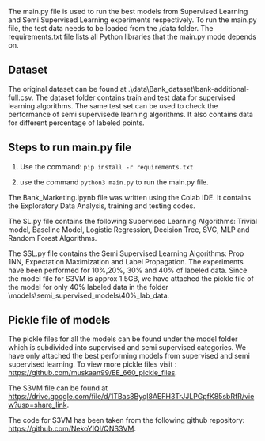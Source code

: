 
The main.py file is used to run the best models from Supervised Learning and Semi Supervised Learning experiments respectively.  To run the main.py file, the test data needs to be loaded from the /data folder. The requirements.txt file lists all Python libraries that the main.py mode depends on.

## Dataset
The original dataset can be found at .\data\Bank_dataset\bank-additional-full.csv. The dataset folder contains train and test data for supervised learning algorithms. The same test set can be used to check the performance of semi supervisede learning algorithms. It also contains data for different percentage of labeled points.

## Steps to run main.py file

1) Use the command: `pip install -r requirements.txt`

2) use the command `python3 main.py` to run the main.py file.


The Bank_Marketing.ipynb file was written using the Colab IDE. It contains the Exploratory Data Analysis, training and testing codes.

The SL.py file contains the following Supervised Learning Algorithms: Trivial model, Baseline Model, Logistic Regression, Decision Tree, SVC, MLP and Random Forest Algorithms.

The SSL.py file contains the Semi Supervised Learning Algorithms: Prop 1NN, Expectation Maximization and Label Propagation. The experiments have been performed for 10%,20%, 30% and 40% of labeled data. Since the model file for S3VM is approx 1.5GB, we have attached the pickle file of the model for only 40% labeled data in the folder \models\semi_supervised_models\40%_lab_data.

## Pickle file of models
The pickle files for all the models can be found under the model folder which is subdivided into supervised and semi supervised categories. We have only attached the best performing models from supervised and semi supervised learning. To view more pickle files visit : https://github.com/muskaan99/EE_660_pickle_files. 

The S3VM file can be found at https://drive.google.com/file/d/1TBas8Byql8AEFH3TrJJLPGpfK85sbRfR/view?usp=share_link.

The code for S3VM has been taken from the following github repository: https://github.com/NekoYIQI/QNS3VM.
